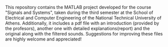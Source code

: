This repository contains the MATLAB project developed for the course "Signals and Systems", taken during the third semester at the School of Electrical and Computer Engineering of the National Technical University of Athens. Additionally, it includes a pdf file with an introduction (provided by the profesors), another one with detailed explanations(report) and the original along with the filtered sounds. Suggestions for improving these files are highly welcome and appreciated!
